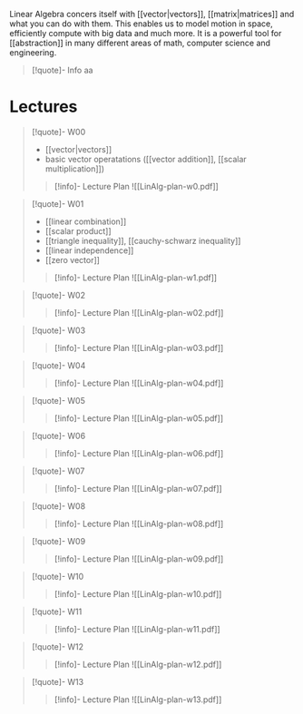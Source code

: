
Linear Algebra concers itself with [[vector|vectors]], [[matrix|matrices]] and what you can do with them. This enables us to model motion in space, efficiently compute with big data and much more. It is a powerful tool for [[abstraction]] in many different areas of math, computer science and engineering.


> [!quote]- Info 
> aa


# Lectures

> [!quote]- W00
> 
> - [[vector|vectors]]
> - basic vector operatations ([[vector addition]], [[scalar multiplication]])
>   
> > [!info]- Lecture Plan
> > ![[LinAlg-plan-w0.pdf]]

> [!quote]- W01
> 
> - [[linear combination]]
> - [[scalar product]]
> - [[triangle inequality]], [[cauchy-schwarz inequality]]
> - [[linear independence]]
> - [[zero vector]]
> 
> > [!info]- Lecture Plan
 > > ![[LinAlg-plan-w1.pdf]]

> [!quote]- W02
> 
> 
> 
> > [!info]- Lecture Plan
> > ![[LinAlg-plan-w02.pdf]]

> [!quote]- W03
> 
> 
> 
> > [!info]- Lecture Plan
> > ![[LinAlg-plan-w03.pdf]]

> [!quote]- W04
> 
> 
> 
> > [!info]- Lecture Plan
> > ![[LinAlg-plan-w04.pdf]]

> [!quote]- W05
> 
> 
> 
> > [!info]- Lecture Plan
> > ![[LinAlg-plan-w05.pdf]]

> [!quote]- W06
> 
> 
> 
> > [!info]- Lecture Plan
> > ![[LinAlg-plan-w06.pdf]]

> [!quote]- W07
> 
> 
> 
> > [!info]- Lecture Plan
> > ![[LinAlg-plan-w07.pdf]]

> [!quote]- W08
> 
> 
> 
> > [!info]- Lecture Plan
> > ![[LinAlg-plan-w08.pdf]]

> [!quote]- W09
> 
> 
> 
> > [!info]- Lecture Plan
> > ![[LinAlg-plan-w09.pdf]]

> [!quote]- W10
> 
> 
> 
> > [!info]- Lecture Plan
> > ![[LinAlg-plan-w10.pdf]]

> [!quote]- W11
> 
> 
> 
> > [!info]- Lecture Plan
> > ![[LinAlg-plan-w11.pdf]]

> [!quote]- W12
> 
> 
> 
> > [!info]- Lecture Plan
> > ![[LinAlg-plan-w12.pdf]]

> [!quote]- W13
> 
> 
> 
> > [!info]- Lecture Plan
> > ![[LinAlg-plan-w13.pdf]]



